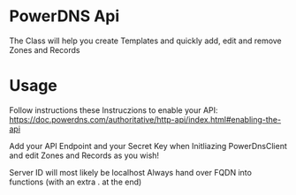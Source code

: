 # PowerDNS Api

The Class will help you create Templates and quickly add, edit and remove Zones and Records

# Usage

Follow instructions these Instruczions to enable your API:
https://doc.powerdns.com/authoritative/http-api/index.html#enabling-the-api 

Add your API Endpoint and your Secret Key when Initliazing PowerDnsClient and edit Zones and Records as you wish!

Server ID will most likely be localhost
Always hand over FQDN into functions (with an extra . at the end)
